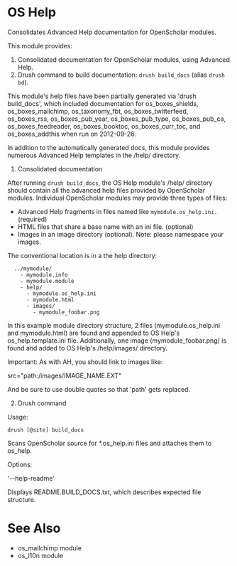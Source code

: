 # OS Help

Consolidates Advanced Help documentation for OpenScholar modules.

This module provides:

1. Consolidated documentation for OpenScholar modules, using Advanced Help.
2. Drush command to build documentation: `drush build_docs` (alias `drush bd`).

This module's help files have been partially generated via 'drush build_docs',
which included documentation for os_boxes_shields, os_boxes_mailchimp,
os_taxonomy_fbt, os_boxes_twitterfeed, os_boxes_rss, os_boxes_pub_year,
os_boxes_pub_type, os_boxes_pub_ca, os_boxes_feedreader, os_boxes_booktoc,
os_boxes_curr_toc, and os_boxes_addthis when run on 2012-09-26.

In addition to the automatically generated docs, this module provides numerous 
Advanced Help templates in the /help/ directory.

1. Consolidated documentation

After running `drush build_docs`, the OS Help module's /help/ directory should
contain all the advanced help files provided by OpenScholar modules. Individual
OpenScholar modules may provide three types of files:

* Advanced Help fragments in files named like `mymodule.os_help.ini.` (required)
* HTML files that share a base name with an ini file. (optional)
* Images in an image directory (optional). Note: please namespace your images.

The conventional location is in a the help directory:

```
  ../mymodule/
    - mymodule.info
    - mymodule.module
    - help/
      - mymodule.os_help.ini
      - mymodule.html
      - images/
        - mymodule_foobar.png
```

In this example module directory structure, 2 files (mymodule.os_help.ini and
mymodule.html) are found and appended to OS Help's os_help.template.ini file.
Additionally, one image (mymodule_foobar.png) is found and added to OS Help's
/help/images/ directory.

Important: As with AH, you should link to images like:

  src="path:/images/IMAGE_NAME.EXT"

And be sure to use double quotes so that 'path' gets replaced.


2. Drush command

Usage:

`drush [@site] build_docs`

Scans OpenScholar source for *.os_help.ini files and attaches them to os_help.

Options:

'--help-readme'

Displays README.BUILD_DOCS.txt, which describes expected file structure.

# See Also

* os_mailchimp module
* os_l10n module